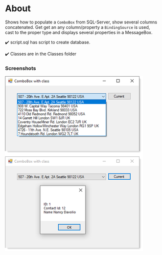﻿# About

Shows how to populate a `ComboBox` from SQL-Server, show several columns concatenated. Get get an any column/property a `BindingSource` is used, cast to the proper type and displays several properties in a MessageBox.

:heavy_check_mark: script.sql has script to create database.

:heavy_check_mark: Classes are in the Classes folder


### Screenshots

![img](assets/F1.png)